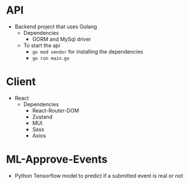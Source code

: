 # API
- Backend project that uses Golang
  - Dependencies
    - GORM and MySql driver
  - To start the api
    - ``go mod vendor`` for installing the dependencies
    - ``go run main.go`` 

# Client
- React
  - Dependencies
    - React-Router-DOM
    - Zustand
    - MUI
    - Sass
    - Axios

# ML-Approve-Events
- Python Tensorflow model to predict if a submitted event is real or not